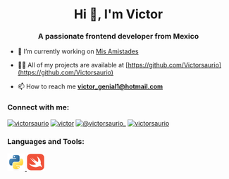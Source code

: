 <h1 align="center">Hi 👋, I'm Victor</h1>
<h3 align="center">A passionate frontend developer from Mexico</h3>

- 🔭 I’m currently working on [Mis Amistades](https://github.com/Victorsaurio/misamistades.git)

- 👨‍💻 All of my projects are available at [https://github.com/Victorsaurio](https://github.com/Victorsaurio)

- 📫 How to reach me **victor_genial1@hotmail.com**

<h3 align="left">Connect with me:</h3>
<p align="left">
<a href="https://twitter.com/victorsaurio" target="blank"><img align="center" src="https://raw.githubusercontent.com/rahuldkjain/github-profile-readme-generator/master/src/images/icons/Social/twitter.svg" alt="victorsaurio" height="30" width="40" /></a>
<a href="https://fb.com/victor" target="blank"><img align="center" src="https://raw.githubusercontent.com/rahuldkjain/github-profile-readme-generator/master/src/images/icons/Social/facebook.svg" alt="victor" height="30" width="40" /></a>
<a href="https://instagram.com/@victorsaurio_" target="blank"><img align="center" src="https://raw.githubusercontent.com/rahuldkjain/github-profile-readme-generator/master/src/images/icons/Social/instagram.svg" alt="@victorsaurio_" height="30" width="40" /></a>
<a href="https://www.youtube.com/c/victorsaurio" target="blank"><img align="center" src="https://raw.githubusercontent.com/rahuldkjain/github-profile-readme-generator/master/src/images/icons/Social/youtube.svg" alt="victorsaurio" height="30" width="40" /></a>
</p>

<h3 align="left">Languages and Tools:</h3>
<p align="left"> <a href="https://www.python.org" target="_blank" rel="noreferrer"> <img src="https://raw.githubusercontent.com/devicons/devicon/master/icons/python/python-original.svg" alt="python" width="40" height="40"/> </a> <a href="https://developer.apple.com/swift/" target="_blank" rel="noreferrer"> <img src="https://raw.githubusercontent.com/devicons/devicon/master/icons/swift/swift-original.svg" alt="swift" width="40" height="40"/> </a> </p>
